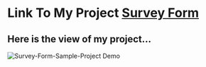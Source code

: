 # Link To My Project [Survey Form](https://nurkocar.github.io/Survey-Form-Sample-Project/)

## Here is the view of my project...

![Survey-Form-Sample-Project Demo](SurveyForm.gif)

